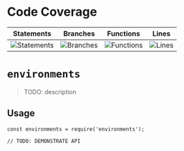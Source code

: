# Code Coverage
| Statements                  | Branches                | Functions                 | Lines             |
| --------------------------- | ----------------------- | ------------------------- | ----------------- |
| ![Statements](https://img.shields.io/badge/statements-82.34%25-yellow.svg?style=flat) | ![Branches](https://img.shields.io/badge/branches-75.3%25-red.svg?style=flat) | ![Functions](https://img.shields.io/badge/functions-83.84%25-yellow.svg?style=flat) | ![Lines](https://img.shields.io/badge/lines-82.25%25-yellow.svg?style=flat) |
# `environments`

> TODO: description

## Usage

```
const environments = require('environments');

// TODO: DEMONSTRATE API
```